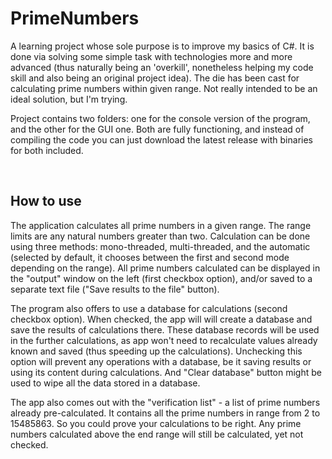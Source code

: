 # PrimeNumbers
A learning project whose sole purpose is to improve my basics of C#. It is done via solving some simple task with technologies more and more advanced (thus naturally being an 'overkill', nonetheless helping my code skill and also being an original project idea). The die has been cast for calculating prime numbers within given range. Not really intended to be an ideal solution, but I'm trying.

Project contains two folders: one for the console version of the program, and the other for the GUI one. Both are fully functioning, and instead of compiling the code you can just download the latest release with binaries for both included.

</br>

## How to use
The application calculates all prime numbers in a given range. The range limits are any natural numbers greater than two. Calculation can be done using three methods: mono-threaded, multi-threaded, and the automatic (selected by default, it chooses between the first and second mode depending on the range). All prime numbers calculated can be displayed in the "output" window on the left (first checkbox option), and/or saved to a separate text file ("Save results to the file" button). 

The program also offers to use a database for calculations (second checkbox option). When checked, the app will will create a database and save the results of calculations there. These database records will be used in the further calculations, as app won't need to recalculate values already known and saved (thus speeding up the calculations). Unchecking this option will prevent any operations with a database, be it saving results or using its content during calculations. And "Clear database" button might be used to wipe all the data stored in a database.

The app also comes out with the "verification list" - a list of prime numbers already pre-calculated. It contains all the prime numbers in range from 2 to 15485863. So you could prove your calculations to be right. Any prime numbers calculated above the end range will still be calculated, yet not checked.
